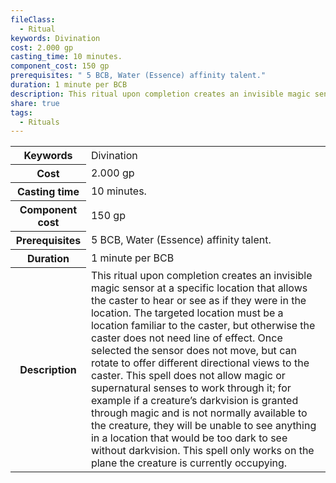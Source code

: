 ```yaml
---
fileClass:
  - Ritual
keywords: Divination
cost: 2.000 gp
casting_time: 10 minutes.
component_cost: 150 gp
prerequisites: " 5 BCB, Water (Essence) affinity talent."
duration: 1 minute per BCB
description: This ritual upon completion creates an invisible magic sensor at a specific location that allows the caster to hear or see as if they were in the location. The targeted location must be a location familiar to the caster, but otherwise the caster does not need line of effect. Once selected the sensor does not move, but can rotate to offer different directional views to the caster. This spell does not allow magic or supernatural senses to work through it; for example if a creature’s darkvision is granted through magic and is not normally available to the creature, they will be unable to see anything in a location that would be too dark to see without darkvision. This spell only works on the plane the creature is currently occupying.
share: true
tags:
  - Rituals
---
```

<p><span dir="ltr" style="overflow-x: auto;"><table><tbody><tr><th dir="ltr">Keywords</th><td dir="ltr">Divination</td></tr><tr><th dir="ltr">Cost</th><td dir="ltr">2.000 gp</td></tr><tr><th dir="ltr">Casting time</th><td dir="ltr">10 minutes.</td></tr><tr><th dir="ltr">Component cost</th><td dir="ltr">150 gp</td></tr><tr><th dir="ltr">Prerequisites</th><td dir="ltr"> 5 BCB, Water (Essence) affinity talent.</td></tr><tr><th dir="ltr">Duration</th><td dir="ltr">1 minute per BCB</td></tr><tr><th dir="ltr">Description</th><td dir="ltr">This ritual upon completion creates an invisible magic sensor at a specific location that allows the caster to hear or see as if they were in the location. The targeted location must be a location familiar to the caster, but otherwise the caster does not need line of effect. Once selected the sensor does not move, but can rotate to offer different directional views to the caster. This spell does not allow magic or supernatural senses to work through it; for example if a creature’s darkvision is granted through magic and is not normally available to the creature, they will be unable to see anything in a location that would be too dark to see without darkvision. This spell only works on the plane the creature is currently occupying.</td></tr></tbody></table></span></p>